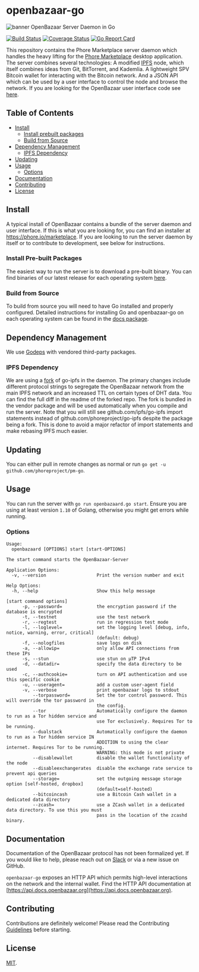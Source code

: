 # openbazaar-go
![banner](https://i.imgur.com/iOnXDXK.png)
OpenBazaar Server Daemon in Go

[![Build Status](https://travis-ci.org/OpenBazaar/openbazaar-go.svg?branch=master)](https://travis-ci.org/OpenBazaar/openbazaar-go)
[![Coverage Status](https://coveralls.io/repos/github/OpenBazaar/openbazaar-go/badge.svg?branch=master)](https://coveralls.io/github/OpenBazaar/openbazaar-go?branch=master)
[![Go Report Card](https://goreportcard.com/badge/github.com/phoreproject/pm-go)](https://goreportcard.com/report/github.com/phoreproject/pm-go)

This repository contains the Phore Marketplace server daemon which handles the heavy lifting for the [Phore Marketplace](https://phore.io/) desktop application. The server combines several technologies: A modified [IPFS](https://ipfs.io) node, which itself combines ideas from Git, BitTorrent, and Kademlia. A lightweight SPV Bitcoin wallet for interacting with the Bitcoin network. And a JSON API which can be used by a user interface to control the node and browse the network. If you are looking for the OpenBazaar user interface code see [here](https://github.com/phoreproject/openbazaar-desktop).

## Table of Contents

- [Install](#install)
  - [Install prebuilt packages](#install-pre-built-packages)
  - [Build from Source](#build-from-source)
- [Dependency Management](#dependency-management)
  - [IPFS Dependency](#ipfs-dependency)
- [Updating](#updating)
- [Usage](#usage)
  - [Options](#options)
- [Documentation](#documentation)
- [Contributing](#contributing)
- [License](#license)

## Install

A typical install of OpenBazaar contains a bundle of the server daemon and user interface. If this is what you are looking for, you can find an installer at https://phore.io/marketplace. If you are looking to run the server daemon by itself or to contribute to development, see below for instructions.

### Install Pre-built Packages

The easiest way to run the server is to download a pre-built binary. You can find binaries of our latest release for each operating system [here](https://github.com/phoreproject/pm-go/releases/).

### Build from Source

To build from source you will need to have Go installed and properly configured. Detailed instructions for installing Go and openbazaar-go on each operating system can be found in the [docs package](https://github.com/phoreproject/pm-go/tree/master/docs).

## Dependency Management

We use [Godeps](https://github.com/tools/godep) with vendored third-party packages.

### IPFS Dependency

We are using a [fork](https://github.com/phoreproject/go-ipfs) of go-ipfs in the daemon. The primary changes include different protocol strings to segregate the OpenBazaar network from the main IPFS network and an increased TTL on certain types of DHT data. You can find the full diff in the readme of the forked repo. The fork is bundled in the vendor package and will be used automatically when you compile and run the server. Note that you will still see github.com/ipfs/go-ipfs import statements instead of github.com/phoreproject/go-ipfs despite the package being a fork. This is done to avoid a major refactor of import statements and make rebasing IPFS much easier.

## Updating

You can either pull in remote changes as normal or run `go get -u github.com/phoreproject/pm-go`.

## Usage

You can run the server with `go run openbazaard.go start`. Ensure you are using at least version `1.10` of Golang, otherwise you might get errors while running.

### Options

```
Usage:
  openbazaard [OPTIONS] start [start-OPTIONS]

The start command starts the OpenBazaar-Server

Application Options:
  -v, --version                   Print the version number and exit

Help Options:
  -h, --help                      Show this help message

[start command options]
      -p, --password=             the encryption password if the database is encrypted
      -t, --testnet               use the test network
      -r, --regtest               run in regression test mode
      -l, --loglevel=             set the logging level [debug, info, notice, warning, error, critical]
                                  (default: debug)
      -f, --nologfiles            save logs on disk
      -a, --allowip=              only allow API connections from these IPs
      -s, --stun                  use stun on µTP IPv4
      -d, --datadir=              specify the data directory to be used
      -c, --authcookie=           turn on API authentication and use this specific cookie
      -u, --useragent=            add a custom user-agent field
      -v, --verbose               print openbazaar logs to stdout
          --torpassword=          Set the tor control password. This will override the tor password in
                                  the config.
          --tor                   Automatically configure the daemon to run as a Tor hidden service and
                                  use Tor exclusively. Requires Tor to be running.
          --dualstack             Automatically configure the daemon to run as a Tor hidden service IN
                                  ADDITION to using the clear internet. Requires Tor to be running.
                                  WARNING: this mode is not private
          --disablewallet         disable the wallet functionality of the node
          --disableexchangerates  disable the exchange rate service to prevent api queries
          --storage=              set the outgoing message storage option [self-hosted, dropbox]
                                  (default=self-hosted)
          --bitcoincash           use a Bitcoin Cash wallet in a dedicated data directory
          --zcash=                use a ZCash wallet in a dedicated data directory. To use this you must
                                  pass in the location of the zcashd binary.
```

## Documentation

Documentation of the OpenBazaar protocol has not been formalized yet. If you would like to help, please reach out on [Slack](https://openbazaar.org/slack/) or via a new issue on GitHub.

`openbazaar-go` exposes an HTTP API which permits high-level interactions on the network and the internal wallet. Find the HTTP API documentation at [https://api.docs.openbazaar.org](https://api.docs.openbazaar.org).

## Contributing

Contributions are definitely welcome! Please read the Contributing [Guidelines](https://github.com/phoreproject/pm-go/blob/master/CONTRIBUTING.md) before starting.

## License
[MIT](https://github.com/phoreproject/pm-go/blob/master/LICENSE).
